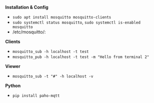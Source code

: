 <!--keywords[Mosquitto]-->

**Installation & Config**

- `sudo apt install mosquitto mosquitto-clients`
- `sudo systemctl status mosquitto`, `sudo systemctl is-enabled mosquitto`
- /etc/mosquitto/: 

**Clients**

- `mosquitto_sub -h localhost -t test`
- `mosquitto_pub -h localhost -t test -m "Hello from terminal 2"`

**Viewer**
- `mosquitto_sub -t "#" -h localhost -v`

**Python**

- `pip install paho-mqtt`
